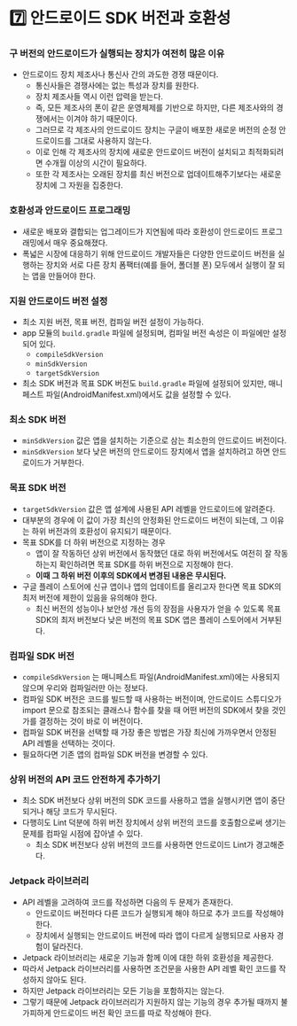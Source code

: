 # 7️⃣ 안드로이드 SDK 버전과 호환성

### 구 버전의 안드로이드가 실행되는 장치가 여전히 많은 이유

- 안드로이드 장치 제조사나 통신사 간의 과도한 경쟁 때문이다.
  - 통신사들은 경쟁사에는 없는 특성과 장치를 원한다.
  - 장치 제조사들 역시 이런 압력을 받는다.
  - 즉, 모든 제조사의 폰이 같은 운영체제를 기반으로 하지만, 다른 제조사와의 경쟁에서는 이겨야 하기 때문이다.
  - 그러므로 각 제조사의 안드로이드 장치는 구글이 배포한 새로운 버전의 순정 안드로이드를 그대로 사용하지 않는다.
  - 이로 인해 각 제조사의 장치에 새로운 안드로이드 버전이 설치되고 최적화되려면 수개월 이상의 시간이 필요하다.
  - 또한 각 제조사는 오래된 장치를 최신 버전으로 업데이트해주기보다는 새로운 장치에 그 자원을 집중한다.

### 호환성과 안드로이드 프로그래밍

- 새로운 배포와 결합되는 업그레이드가 지연됨에 따라 호환성이 안드로이드 프로그래밍에서 매우 중요해졌다.
- 폭넓은 시장에 대응하기 위해 안드로이드 개발자들은 다양한 안드로이드 버전을 실행하는 장치와 서로 다른 장치 폼팩터(예를 들어, 폴더블 폰) 모두에서 실행이 잘 되는 앱을 만들어야 한다.

### 지원 안드로이드 버전 설정

- 최소 지원 버전, 목표 버전, 컴파일 버전 설정이 가능하다.
- app 모듈의 `build.gradle` 파일에 설정되며, 컴파일 버전 속성은 이 파일에만 설정되어 있다.
  - `compileSdkVersion`
  - `minSdkVersion`
  - `targetSdkVersion`
- 최소 SDK 버전과 목표 SDK 버전도 `build.gradle` 파일에 설정되어 있지만, 매니페스트 파일(AndroidManifest.xml)에서도 값을 설정할 수 있다.

### 최소 SDK 버전

- `minSdkVersion` 값은 앱을 설치하는 기준으로 삼는 최소한의 안드로이드 버전이다.
- `minSdkVersion` 보다 낮은 버전의 안드로이드 장치에서 앱을 설치하려고 하면 안드로이드가 거부한다.

### 목표 SDK 버전

- `targetSdkVersion` 값은 앱 설계에 사용된 API 레벨을 안드로이드에 알려준다.
- 대부분의 경우에 이 값이 가장 최신의 안정화된 안드로이드 버전이 되는데, 그 이유는 하위 버전과의 호환성이 유지되기 때문이다.
- 목표 SDK를 더 하위 버전으로 지정하는 경우
  - 앱이 잘 작동하던 상위 버전에서 동작했던 대로 하위 버전에서도 여전히 잘 작동하는지 확인하려면 목표 SDK를 하위 버전으로 지정해야 한다.
  - **이때 그 하위 버전 이후의 SDK에서 변경된 내용은 무시된다.**
- 구글 플레이 스토어에 신규 앱이나 앱의 업데이트를 올리고자 한다면 목표 SDK의 최저 버전에 제한이 있음을 유의해야 한다.
  - 최신 버전의 성능이나 보안성 개선 등의 장점을 사용자가 얻을 수 있도록 목표 SDK의 최저 버전보다 낮은 버전의 목표 SDK 앱은 플레이 스토어에서 거부된다.

### 컴파일 SDK 버전

- `compileSdkVersion` 는 매니페스트 파일(AndroidManifest.xml)에는 사용되지 않으며 우리와 컴파일러만 아는 정보다.
- 컴파일 SDK 버전은 코드를 빌드할 때 사용하는 버전이며, 안드로이드 스튜디오가 import 문으로 참조되는 클래스나 함수를 찾을 때 어떤 버전의 SDK에서 찾을 것인가를 결정하는 것이 바로 이 버전이다.
- 컴파일 SDK 버전을 선택할 때 가장 좋은 방법은 가장 최신에 가까우면서 안정된 API 레벨을 선택하는 것이다.
- 필요하다면 기존 앱의 컴파일 SDK 버전을 변경할 수 있다.

### 상위 버전의 API 코드 안전하게 추가하기

- 최소 SDK 버전보다 상위 버전의 SDK 코드를 사용하고 앱을 실행시키면 앱이 중단되거나 해당 코드가 무시된다.
- 다행히도 Lint 덕분에 하위 버전 장치에서 상위 버전의 코드를 호출함으로써 생기는 문제를 컴파일 시점에 잡아낼 수 있다.
  - 최소 SDK 버전보다 상위 버전의 코드를 사용하면 안드로이드 Lint가 경고해준다.

### Jetpack 라이브러리

- API 레벨을 고려하여 코드를 작성하면 다음의 두 문제가 존재한다.
  - 안드로이드 버전마다 다른 코드가 실행되게 해야 하므로 추가 코드를 작성해야 한다.
  - 장치에서 실행되는 안드로이드 버전에 따라 앱이 다르게 실행되므로 사용자 경험이 달라진다.
- Jetpack 라이브러리는 새로운 기능과 함께 이에 대한 하위 호환성을 제공한다.
- 따라서 Jetpack 라이브러리를 사용하면 조건문을 사용한 API 레벨 확인 코드를 작성하지 않아도 된다.
- 하지만  Jetpack 라이브러리는 모든 기능을 포함하지는 않는다.
- 그렇기 때문에  Jetpack 라이브러리가 지원하지 않는 기능의 경우 추가될 때까지 불가피하게 안드로이드 버전 확인 코드를 따로 작성해야 한다.